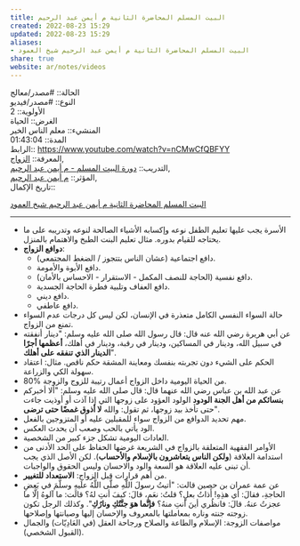 ```yaml
---  
title: البيت المسلم المحاضرة الثانية م أيمن عبد الرحيم  
created: 2022-08-23 15:29  
updated: 2022-08-23 15:29  
aliases:  
- البيت المسلم المحاضرة الثانية م أيمن عبد الرحيم شيخ العمود  
share: true  
website: ar/notes/videos  
---  
```

  
الحالة:: #مصدر/معالج  
النوع:: #مصدر/فيديو  
اﻷولوية:: 2  
الغرض:: الحياة  
المنشيء:: معلم الناس الخير  
المدة:: 01:43:04  
الرابط:: https://www.youtube.com/watch?v=nCMwCfQBFYY  
المعرفة:: [الزواج](%D8%A7%D9%84%D8%B2%D9%88%D8%A7%D8%AC),  
التدريب:: [دورة البيت المسلم - م أيمن عبد الرحيم](%D8%AF%D9%88%D8%B1%D8%A9%20%D8%A7%D9%84%D8%A8%D9%8A%D8%AA%20%D8%A7%D9%84%D9%85%D8%B3%D9%84%D9%85%20-%20%D9%85%20%D8%A3%D9%8A%D9%85%D9%86%20%D8%B9%D8%A8%D8%AF%20%D8%A7%D9%84%D8%B1%D8%AD%D9%8A%D9%85),  
المؤثر:: [م أيمن عبد الرحيم](%D9%85%20%D8%A3%D9%8A%D9%85%D9%86%20%D8%B9%D8%A8%D8%AF%20%D8%A7%D9%84%D8%B1%D8%AD%D9%8A%D9%85),  
تاريخ اﻹكمال::    
  
   
  
[البيت المسلم المحاضرة الثانية م أيمن عبد الرحيم شيخ العمود](https://www.youtube.com/watch?v=nCMwCfQBFYY)  
  
---  
  
  
- الأسرة يجب عليها تعليم الطفل نوعه وإكسابه الأشياء الصالحة لنوعه وتدريبه على ما يحتاجه للقيام بدوره. مثال تعليم البنت الطبخ والاهتمام بالمنزل.  
- **دوافع الزواج**:  
  - دافع اجتماعية (عشان الناس بتتجوز / الضغط المجتمعي).  
  - دافع الأبوة والأمومة.  
  - دافع نفسية (الحاجة للنصف المكمل - الاستقرار - الاحساس بالأمان).  
  - دافع العفاف وتلبية فطرة الحاجة الجسدية.  
  - دافع ديني.  
  - دافع عاطفي.  
- حالة السواء النفسي الكامل متعذرة في الإنسان، لكن ليس كل درجات عدم السواء تمنع من الزواج.  
- عن أبي هريرة رضي الله عنه قال: قال رسول الله صلى الله عليه وسلم: "دينار أنفقته في سبيل الله، ودينار في المساكين، ودينار في رقبة، ودينار في أهلك، **أعظمها أجرًا الدينار الذي تنفقه على أهلك**".   
- الحكم على الشيء دون تجربته بنفسك ومعاينة المشقة حكم ناقص. مثال: اعتقاد سهولة الكي والزراعة.  
- 80% من الحياة اليومية داخل الزواج أعمال رتيبة للزوج والزوجة.  
- عن عبد الله بن عباس رضي الله عنهما قال: قال صلى الله عليه وسلم: "ألا أخبركم **بنسائكم من أهل الجنة الودود** الولود العؤود على زوجها التي إذا آذت أو أوذيت جاءت حتى تأخذ بيد زوجها، ثم تقول: والله **لا أذوق غمضًا حتى ترضى**".  
- مهم تحديد الدوافع من الزواج سواء للمقبلين عليه أو المتزوجين بالفعل.  
- الود يأتي بالحب وصعب أن يحدث العكس.  
- العادات اليومية تشكل جزء كبير من الشخصية.  
- الأوامر الفقهية المتعلقة بالزواج في الشريعة غرضها الحفاظ على الحد الأدنى من استدامة العلاقة (**ولكن الناس يتعاشرون بالإسلام والأحساب**). لكن الأصل الذي يجب أن تبنى عليه العلاقة هو السعة والود والاحسان وليس الحقوق والواجبات.  
- من أهم قرارات قبل الزواج: **الاستعداد للتغيير**.  
- عن عمة عمران بن حصين قالت: "أتيتُ رسولَ اللَّهِ صلَّى اللَّهُ علَيهِ وسلَّمَ في بَعضِ الحاجةِ، فقالَ: أي هذِهِ! أَذاتُ بعلٍ؟ قلتُ: نعَم، قالَ: كيفَ أنتِ لهُ؟ قالَت: ما آلوهُ إلَّا ما عجزتُ عنهُ. قالَ:  فانظُري أينَ أنتِ منهُ؟ **فإنَّما هوَ جنَّتُكِ ونارُكِ**". وكذلك الرجل تكون زوجته جنته وناره بمعاملتها بالمعروف والإحسان إليها وصيانتها وإصلاحها.  
- مواصفات الزوجة: الإسلام والطاعة والصلاح ورجاحة العقل (في العَادِيّات) والجمال (القبول الشخصي).  
